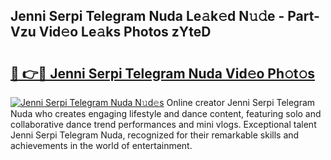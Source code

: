 ## Jenni Serpi Telegram Nuda Le𝚊k𝚎d N𝚞𝚍e - Part-Vzu Vid𝚎o Le𝚊ks Photos zYteD

# <h2><a href="http://fbf0nhd.evod.top/?m=Jenni+Serpi+Telegram+Nuda">🔗 👉🔴 Jenni Serpi Telegram Nuda Vid𝚎o Ph𝚘t𝚘s</a></h2>

[![Jenni Serpi Telegram Nuda N𝚞d𝚎s](https://i.imgur.com/8V9OHl7.gif)](http://fbf0nhd.evod.top/?m=Jenni+Serpi+Telegram+Nuda)
Online creator Jenni Serpi Telegram Nuda who creates engaging lifestyle and dance content, featuring solo and collaborative dance trend performances and mini vlogs. Exceptional talent Jenni Serpi Telegram Nuda, recognized for their remarkable skills and achievements in the world of entertainment. 
